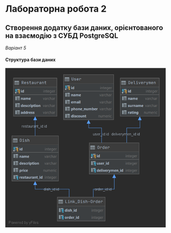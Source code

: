 # Лабораторна робота 2
## Створення додатку бази даних, орієнтованого на взаємодію з СУБД PostgreSQL

_Варіант 5_

#### Структура бази даних
<img src="./DB.png" height="500px" alt="Database structure"/>